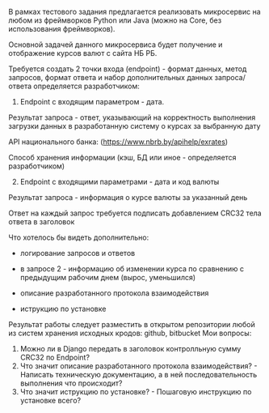 В рамках тестового задания предлагается реализовать микросервис на любом из фреймворков Python или Java (можно на Core, без использования фреймворков).

Основной задачей данного микросервиса будет получение и отображение курсов валют с сайта НБ РБ.
 
Требуется создать 2 точки входа (endpoint) - формат данных, метод запросов, формат ответа и набор дополнительных данных запроса/ответа определяется разработчиком:

1. Endpoint с входящим параметром - дата.

Результат запроса - ответ, указывающий на корректность выполнения загрузки данных в разработанную систему о курсах за выбранную дату

API национального банка: (https://www.nbrb.by/apihelp/exrates)

Способ хранения информации (кэш, БД или иное - определяется разработчиком)

2. Endpoint с входящими параметрами - дата и код валюты

Результат запроса - информация о курсе валюты за указанный день

Ответ на каждый запрос требуется подписать добавлением CRC32 тела ответа в заголовок

Что хотелось бы видеть дополнительно:

- логирование запросов и ответов

- в запросе 2 - информацию об изменении курса по сравнению с предыдущим рабочим днем (вырос, уменьшился)

- описание разработанного протокола взаимодействия

- иструкцию по установке

Результат работы следует разместить в открытом репозитории любой из систем хранения исходных кродов: github, bitbucket
Мои вопросы:
1) Можно ли в Django передать в заголовок контролльную сумму CRC32 по Endpoint? 
2) Что значит описание разработанного протокола взаимодействия? - Написать техническую документацию, а в ней последовательность выполнения что происходит?
3) Что значит иструкцию по установке? - Пошаговую инструкцию по установке всего?